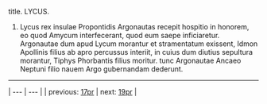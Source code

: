 title. LYCUS.



1. Lycus rex insulae Propontidis Argonautas recepit hospitio in honorem, eo quod Amycum interfecerant, quod eum saepe inficiaretur. Argonautae dum apud Lycum morantur et stramentatum exissent, Idmon Apollinis filius ab apro percussus interiit, in cuius dum diutius sepultura morantur, Tiphys Phorbantis filius moritur. tunc Argonautae Ancaeo Neptuni filio nauem Argo gubernandam dederunt.



---

| --- | --- |
| previous: [17pr](../17pr/) | next: [19pr](../19pr/) |